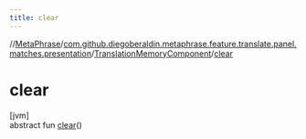 ```yaml
---
title: clear
---
```

//[MetaPhrase](../../../index.html)/[com.github.diegoberaldin.metaphrase.feature.translate.panel.matches.presentation](../index.html)/[TranslationMemoryComponent](index.html)/[clear](clear.html)



# clear



[jvm]\
abstract fun [clear](clear.html)()




